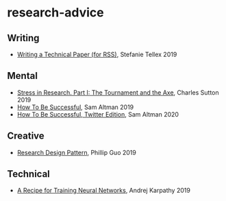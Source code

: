 # research-advice

## Writing
- [Writing a Technical Paper (for RSS)](https://h2r.cs.brown.edu/writing-a-technical-paper/), Stefanie Tellex 2019


## Mental

- [Stress in Research. Part I: The Tournament and the Axe](https://www.theexclusive.org/2018/03/tournament-axe.html), Charles Sutton 2019
- [How To Be Successful](http://blog.samaltman.com/how-to-be-successful), Sam Altman 2019
- [How To Be Successful, Twitter Edition](https://threader.app/thread/1214274038933020672), Sam Altman 2020

## Creative

- [Research Design Pattern](http://pgbovine.net/research-design-patterns.htm), Phillip Guo 2019


## Technical

- [A Recipe for Training Neural Networks](http://karpathy.github.io/2019/04/25/recipe/), Andrej Karpathy 2019
